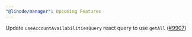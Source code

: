 ```yaml
---
"@linode/manager": Upcoming Features
---
```


Update `useAccountAvailabilitiesQuery` react query to use `getAll` ([#9907](https://github.com/linode/manager/pull/9907))
